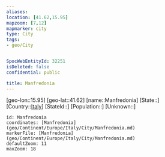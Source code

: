 ```yaml
---
aliases: 
location: [41.62,15.95]
mapzoom: [7,12] 
mapmarker: city 
type: City
tags:
- geo/City


SpocWebEntityId: 32251
isDeleted: false
confidential: public

title: Manfredonia
---
```

[geo-lon::15.95]
[geo-lat::41.62]
[name::Manfredonia]
[State::]
[Country::[Italy](geo/Continent/Europe/Italy.md)]
[StateId::]
[Population::]
[Unknown::]


```leaflet
id: Manfredonia
coordinates: [Manfredonia](geo/Continent/Europe/Italy/City/Manfredonia.md)
markerFile: [Manfredonia](geo/Continent/Europe/Italy/City/Manfredonia.md)
defaultZoom: 11 
maxZoom: 18
```


